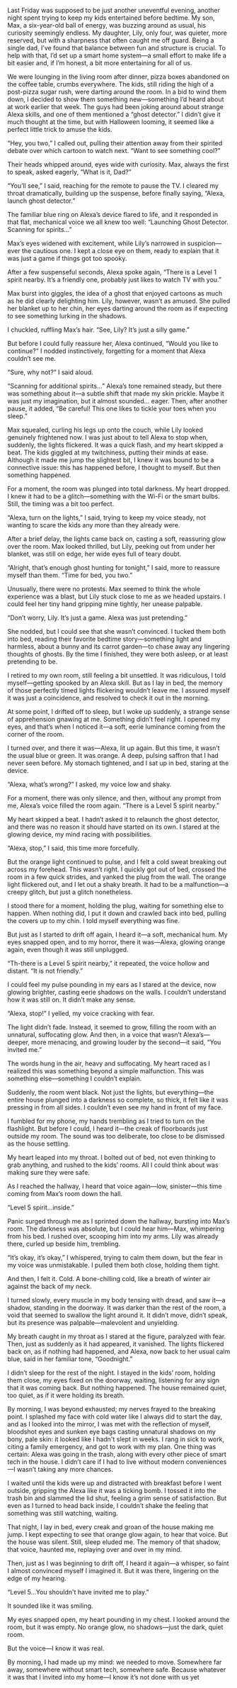 
Last Friday was supposed to be just another uneventful evening, another night spent trying to keep my kids entertained before bedtime. My son, Max, a six-year-old ball of energy, was buzzing around as usual, his curiosity seemingly endless. My daughter, Lily, only four, was quieter, more reserved, but with a sharpness that often caught me off guard. Being a single dad, I’ve found that balance between fun and structure is crucial. To help with that, I’d set up a smart home system—a small effort to make life a bit easier and, if I’m honest, a bit more entertaining for all of us.

We were lounging in the living room after dinner, pizza boxes abandoned on the coffee table, crumbs everywhere. The kids, still riding the high of a post-pizza sugar rush, were darting around the room. In a bid to wind them down, I decided to show them something new—something I’d heard about at work earlier that week. The guys had been joking around about strange Alexa skills, and one of them mentioned a “ghost detector.” I didn’t give it much thought at the time, but with Halloween looming, it seemed like a perfect little trick to amuse the kids.

“Hey, you two,” I called out, pulling their attention away from their spirited debate over which cartoon to watch next. “Want to see something cool?”

Their heads whipped around, eyes wide with curiosity. Max, always the first to speak, asked eagerly, “What is it, Dad?”

“You’ll see,” I said, reaching for the remote to pause the TV. I cleared my throat dramatically, building up the suspense, before finally saying, “Alexa, launch ghost detector.”

The familiar blue ring on Alexa’s device flared to life, and it responded in that flat, mechanical voice we all knew too well: “Launching Ghost Detector. Scanning for spirits…”

Max’s eyes widened with excitement, while Lily’s narrowed in suspicion—ever the cautious one. I kept a close eye on them, ready to explain that it was just a game if things got too spooky.

After a few suspenseful seconds, Alexa spoke again, “There is a Level 1 spirit nearby. It’s a friendly one, probably just likes to watch TV with you.”

Max burst into giggles, the idea of a ghost that enjoyed cartoons as much as he did clearly delighting him. Lily, however, wasn’t as amused. She pulled her blanket up to her chin, her eyes darting around the room as if expecting to see something lurking in the shadows.

I chuckled, ruffling Max’s hair. “See, Lily? It’s just a silly game.”

But before I could fully reassure her, Alexa continued, “Would you like to continue?” I nodded instinctively, forgetting for a moment that Alexa couldn’t see me.

“Sure, why not?” I said aloud.

“Scanning for additional spirits…” Alexa’s tone remained steady, but there was something about it—a subtle shift that made my skin prickle. Maybe it was just my imagination, but it almost sounded... eager. Then, after another pause, it added, “Be careful! This one likes to tickle your toes when you sleep.”

Max squealed, curling his legs up onto the couch, while Lily looked genuinely frightened now. I was just about to tell Alexa to stop when, suddenly, the lights flickered. It was a quick flash, and my heart skipped a beat. The kids giggled at my twitchiness, putting their minds at ease. Although it made me jump the slightest bit, I knew it was bound to be a connective issue: this has happened before, I thought to myself. But then something happened.

For a moment, the room was plunged into total darkness. My heart dropped. I knew it had to be a glitch—something with the Wi-Fi or the smart bulbs. Still, the timing was a bit too perfect.

“Alexa, turn on the lights,” I said, trying to keep my voice steady, not wanting to scare the kids any more than they already were.

After a brief delay, the lights came back on, casting a soft, reassuring glow over the room. Max looked thrilled, but Lily, peeking out from under her blanket, was still on edge, her wide eyes full of teary doubt.

“Alright, that’s enough ghost hunting for tonight,” I said, more to reassure myself than them. “Time for bed, you two.”

Unusually, there were no protests. Max seemed to think the whole experience was a blast, but Lily stuck close to me as we headed upstairs. I could feel her tiny hand gripping mine tightly, her unease palpable.

“Don’t worry, Lily. It’s just a game. Alexa was just pretending.”

She nodded, but I could see that she wasn’t convinced. I tucked them both into bed, reading their favorite bedtime story—something light and harmless, about a bunny and its carrot garden—to chase away any lingering thoughts of ghosts. By the time I finished, they were both asleep, or at least pretending to be.

I retired to my own room, still feeling a bit unsettled. It was ridiculous, I told myself—getting spooked by an Alexa skill. But as I lay in bed, the memory of those perfectly timed lights flickering wouldn’t leave me. I assured myself it was just a coincidence, and resolved to check it out in the morning.

At some point, I drifted off to sleep, but I woke up suddenly, a strange sense of apprehension gnawing at me. Something didn’t feel right. I opened my eyes, and that’s when I noticed it—a soft, eerie luminance coming from the corner of the room.

I turned over, and there it was—Alexa, lit up again. But this time, it wasn’t the usual blue or green. It was orange. A deep, pulsing saffron that I had never seen before. My stomach tightened, and I sat up in bed, staring at the device.

“Alexa, what’s wrong?” I asked, my voice low and shaky.

For a moment, there was only silence, and then, without any prompt from me, Alexa’s voice filled the room again. “There is a Level 5 spirit nearby.”

My heart skipped a beat. I hadn’t asked it to relaunch the ghost detector, and there was no reason it should have started on its own. I stared at the glowing device, my mind racing with possibilities.

“Alexa, stop,” I said, this time more forcefully.

But the orange light continued to pulse, and I felt a cold sweat breaking out across my forehead. This wasn’t right. I quickly got out of bed, crossed the room in a few quick strides, and yanked the plug from the wall. The orange light flickered out, and I let out a shaky breath. It had to be a malfunction—a creepy glitch, but just a glitch nonetheless.

I stood there for a moment, holding the plug, waiting for something else to happen. When nothing did, I put it down and crawled back into bed, pulling the covers up to my chin. I told myself everything was fine.

But just as I started to drift off again, I heard it—a soft, mechanical hum. My eyes snapped open, and to my horror, there it was—Alexa, glowing orange again, even though it was still unplugged.

“Th-there is a Level 5 spirit nearby,” it repeated, the voice hollow and distant. “It is not friendly.”

I could feel my pulse pounding in my ears as I stared at the device, now glowing brighter, casting eerie shadows on the walls. I couldn’t understand how it was still on. It didn’t make any sense.

“Alexa, stop!” I yelled, my voice cracking with fear.

The light didn’t fade. Instead, it seemed to grow, filling the room with an unnatural, suffocating glow. And then, in a voice that wasn’t Alexa’s—deeper, more menacing, and growing louder by the second—it said, “You invited me.”

The words hung in the air, heavy and suffocating. My heart raced as I realized this was something beyond a simple malfunction. This was something else—something I couldn’t explain.

Suddenly, the room went black. Not just the lights, but everything—the entire house plunged into a darkness so complete, so thick, it felt like it was pressing in from all sides. I couldn’t even see my hand in front of my face.

I fumbled for my phone, my hands trembling as I tried to turn on the flashlight. But before I could, I heard it—the creak of floorboards just outside my room. The sound was too deliberate, too close to be dismissed as the house settling.

My heart leaped into my throat. I bolted out of bed, not even thinking to grab anything, and rushed to the kids’ rooms. All I could think about was making sure they were safe.

As I reached the hallway, I heard that voice again—low, sinister—this time coming from Max’s room down the hall.

“Level 5 spirit…inside.”

Panic surged through me as I sprinted down the hallway, bursting into Max’s room. The darkness was absolute, but I could hear him—Max, whimpering from his bed. I rushed over, scooping him into my arms. Lily was already there, curled up beside him, trembling.

“It’s okay, it’s okay,” I whispered, trying to calm them down, but the fear in my voice was unmistakable. I pulled them both close, holding them tight.

And then, I felt it. Cold. A bone-chilling cold, like a breath of winter air against the back of my neck.

I turned slowly, every muscle in my body tensing with dread, and saw it—a shadow, standing in the doorway. It was darker than the rest of the room, a void that seemed to swallow the light around it. It didn’t move, didn’t speak, but its presence was palpable—malevolent and unyielding.

My breath caught in my throat as I stared at the figure, paralyzed with fear. Then, just as suddenly as it had appeared, it vanished. The lights flickered back on, as if nothing had happened, and Alexa, now back to her usual calm blue, said in her familiar tone, “Goodnight.”

I didn’t sleep for the rest of the night. I stayed in the kids’ room, holding them close, my eyes fixed on the doorway, waiting, listening for any sign that it was coming back. But nothing happened. The house remained quiet, too quiet, as if it were holding its breath.

By morning, I was beyond exhausted; my nerves frayed to the breaking point. I splashed my face with cold water like I always did to start the day, and as I looked into the mirror, I was met with the reflection of myself, bloodshot eyes and sunken eye bags casting unnatural shadows on my bony, pale skin: it looked like I hadn't slept in weeks. I rang in sick to work, citing a family emergency, and got to work with my plan. One thing was certain: Alexa was going in the trash, along with every other piece of smart tech in the house. I didn’t care if I had to live without modern conveniences—I wasn’t taking any more chances.

I waited until the kids were up and distracted with breakfast before I went outside, gripping the Alexa like it was a ticking bomb. I tossed it into the trash bin and slammed the lid shut, feeling a grim sense of satisfaction. But even as I turned to head back inside, I couldn’t shake the feeling that something was still watching, waiting.

That night, I lay in bed, every creak and groan of the house making me jump. I kept expecting to see that orange glow again, to hear that voice. But the house was silent. Still, sleep eluded me. The memory of that shadow, that voice, haunted me, replaying over and over in my mind.

Then, just as I was beginning to drift off, I heard it again—a whisper, so faint I almost convinced myself I imagined it. But it was there, lingering on the edge of my hearing.

“Level 5…You shouldn't have invited me to play.”

It sounded like it was smiling.

My eyes snapped open, my heart pounding in my chest. I looked around the room, but it was empty. No orange glow, no shadows—just the dark, quiet room.

But the voice—I know it was real.

By morning, I had made up my mind: we needed to move. Somewhere far away, somewhere without smart tech, somewhere safe. Because whatever it was that I invited into my home—I know it’s not done with us yet